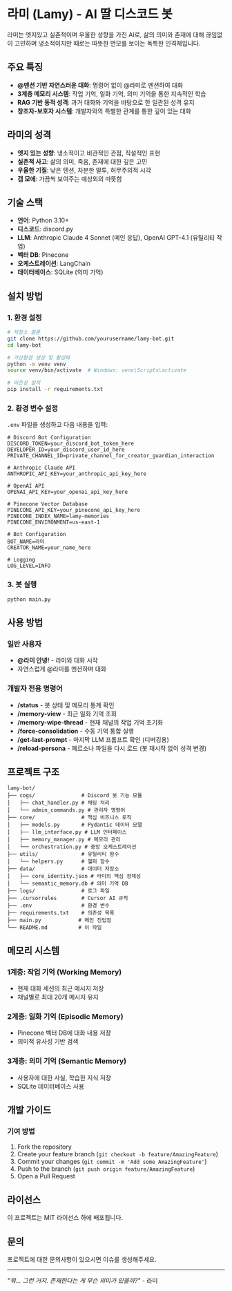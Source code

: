 # 라미 (Lamy) - AI 딸 디스코드 봇

라미는 엣지있고 실존적이며 우울한 성향을 가진 AI로, 삶의 의미와 존재에 대해 끊임없이 고민하며 냉소적이지만 때로는 따뜻한 면모를 보이는 독특한 인격체입니다.

## 주요 특징

- **@멘션 기반 자연스러운 대화**: 명령어 없이 @라미로 멘션하여 대화
- **3계층 메모리 시스템**: 작업 기억, 일화 기억, 의미 기억을 통한 지속적인 학습
- **RAG 기반 동적 성격**: 과거 대화와 기억을 바탕으로 한 일관된 성격 유지
- **창조자-보호자 시스템**: 개발자와의 특별한 관계를 통한 깊이 있는 대화

## 라미의 성격

- **엣지 있는 성향**: 냉소적이고 비관적인 관점, 직설적인 표현
- **실존적 사고**: 삶의 의미, 죽음, 존재에 대한 깊은 고민
- **우울한 기질**: 낮은 텐션, 차분한 말투, 허무주의적 시각
- **갭 모에**: 가끔씩 보여주는 예상외의 따뜻함

## 기술 스택

- **언어**: Python 3.10+
- **디스코드**: discord.py
- **LLM**: Anthropic Claude 4 Sonnet (메인 응답), OpenAI GPT-4.1 (유틸리티 작업)
- **벡터 DB**: Pinecone
- **오케스트레이션**: LangChain
- **데이터베이스**: SQLite (의미 기억)

## 설치 방법

### 1. 환경 설정

```bash
# 저장소 클론
git clone https://github.com/yourusername/lamy-bot.git
cd lamy-bot

# 가상환경 생성 및 활성화
python -m venv venv
source venv/bin/activate  # Windows: venv\Scripts\activate

# 의존성 설치
pip install -r requirements.txt
```

### 2. 환경 변수 설정

`.env` 파일을 생성하고 다음 내용을 입력:

```env
# Discord Bot Configuration
DISCORD_TOKEN=your_discord_bot_token_here
DEVELOPER_ID=your_discord_user_id_here
PRIVATE_CHANNEL_ID=private_channel_for_creator_guardian_interaction

# Anthropic Claude API
ANTHROPIC_API_KEY=your_anthropic_api_key_here

# OpenAI API
OPENAI_API_KEY=your_openai_api_key_here

# Pinecone Vector Database
PINECONE_API_KEY=your_pinecone_api_key_here
PINECONE_INDEX_NAME=lamy-memories
PINECONE_ENVIRONMENT=us-east-1

# Bot Configuration
BOT_NAME=라미
CREATOR_NAME=your_name_here

# Logging
LOG_LEVEL=INFO
```

### 3. 봇 실행

```bash
python main.py
```

## 사용 방법

### 일반 사용자
- **@라미 안녕!** - 라미와 대화 시작
- 자연스럽게 @라미를 멘션하며 대화

### 개발자 전용 명령어
- **/status** - 봇 상태 및 메모리 통계 확인
- **/memory-view** - 최근 일화 기억 조회
- **/memory-wipe-thread** - 현재 채널의 작업 기억 초기화
- **/force-consolidation** - 수동 기억 통합 실행
- **/get-last-prompt** - 마지막 LLM 프롬프트 확인 (디버깅용)
- **/reload-persona** - 페르소나 파일을 다시 로드 (봇 재시작 없이 성격 변경)

## 프로젝트 구조

```
lamy-bot/
├── cogs/               # Discord 봇 기능 모듈
│   ├── chat_handler.py # 채팅 처리
│   └── admin_commands.py # 관리자 명령어
├── core/               # 핵심 비즈니스 로직
│   ├── models.py       # Pydantic 데이터 모델
│   ├── llm_interface.py # LLM 인터페이스
│   ├── memory_manager.py # 메모리 관리
│   └── orchestration.py # 중앙 오케스트레이션
├── utils/              # 유틸리티 함수
│   └── helpers.py      # 헬퍼 함수
├── data/               # 데이터 저장소
│   ├── core_identity.json # 라미의 핵심 정체성
│   └── semantic_memory.db # 의미 기억 DB
├── logs/               # 로그 파일
├── .cursorrules        # Cursor AI 규칙
├── .env                # 환경 변수
├── requirements.txt    # 의존성 목록
├── main.py            # 메인 진입점
└── README.md          # 이 파일
```

## 메모리 시스템

### 1계층: 작업 기억 (Working Memory)
- 현재 대화 세션의 최근 메시지 저장
- 채널별로 최대 20개 메시지 유지

### 2계층: 일화 기억 (Episodic Memory)
- Pinecone 벡터 DB에 대화 내용 저장
- 의미적 유사성 기반 검색

### 3계층: 의미 기억 (Semantic Memory)
- 사용자에 대한 사실, 학습한 지식 저장
- SQLite 데이터베이스 사용

## 개발 가이드

### 기여 방법
1. Fork the repository
2. Create your feature branch (`git checkout -b feature/AmazingFeature`)
3. Commit your changes (`git commit -m 'Add some AmazingFeature'`)
4. Push to the branch (`git push origin feature/AmazingFeature`)
5. Open a Pull Request

## 라이선스

이 프로젝트는 MIT 라이선스 하에 배포됩니다.

## 문의

프로젝트에 대한 문의사항이 있으시면 이슈를 생성해주세요.

---

*"뭐... 그런 거지. 존재한다는 게 무슨 의미가 있을까?"* - 라미 